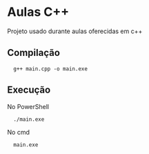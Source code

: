 # Aulas C++

Projeto usado durante aulas oferecidas em c++

## Compilação

```
  g++ main.cpp -o main.exe
```

## Execução

No PowerShell

```
  ./main.exe
```

No cmd

```
  main.exe
```